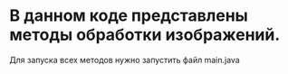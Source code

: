 <h1> В данном коде представлены методы обработки изображений. </h1>

Для запуска всех методов нужно запустить файл main.java
